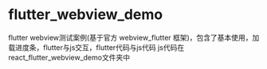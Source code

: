 # flutter_webview_demo

flutter webview测试案例(基于官方 webview_flutter 框架)，包含了基本使用，加载进度条，flutter与js交互，flutter代码与js代码
js代码在react_flutter_webview_demo文件夹中
